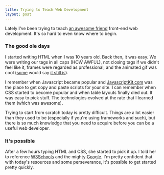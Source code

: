 ```yaml
---
title: Trying to Teach Web Development
layout: post
---
```


Lately I've been trying to teach [an awesome friend](http://twitter.com/haileyjayne) front-end web development. It's so hard to even know where to begin.

### The good ole days

I started writing HTML when I was 10 years old. Back then, it was easy. We were writing our tags in all caps (HOW AWFUL), not closing tags if we didn't feel like it, frames were regarded as professional, and the animated gif was cool ([some](http://sammcd.com) would say [it still is](http://assets.samsoff.es/posts/trying-to-teach-web-development/it-isnt.gif)).

I remember when Javascript became popular and [JavascriptKit.com](http://javascriptkit.com) was the place to get copy and paste scripts for your site. I can remember when CSS started to become popular and when table layouts finally died out. It was easy to pick stuff. The technologies evolved at the rate that I learned them (which was awesome).

Trying to start from scratch today is pretty difficult. Things are a lot easier than they used to be (especially if you're using frameworks and such), but there is so much knowledge that you need to acquire before you can be a useful web developer.

### It's possible

After a few hours typing HTML and CSS, she started to pick it up. I told her to reference [W3Schools](http://w3schools.com) and the mighty [Google](http://google.com). I'm pretty confident that with today's resources and some perseverance, it's possible to get started pretty quickly.

